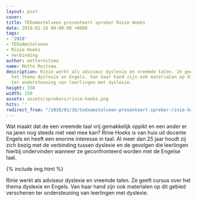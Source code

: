 ```yaml
---
layout: post
cover:
title: TEDxAmstelveen presenteert spreker Rinie Hoeks
date: 2018-01-16 00:00:00 +0000
tags:
- '2018'
- TEDxAmstelveen
- Rinie Hoeks
- Verbinding
author: mettereitsma
name: Mette Reitsma
description: Rinie werkt als adviseur dyslexie en vreemde talen. Ze geeft cursus over
  het thema dyslexie en Engels. Van haar hand zijn ook materialen op dit gebied verschenen
  ter ondersteuning van leerlingen met dyslexie.
height: 150
width: 150
assets: assets/sprekers/rinie-hoeks.png
hits: ''
redirect_from: "/2018/01/16/tedxamstelveen-presenteert-spreker-rinie-hoeks/"
---
```


Wat maakt dat de een vreemde taal vrij gemakkelijk oppikt en een ander er na jaren nog steeds niet veel mee kan?
Rinie Hoeks is van huis uit docente Engels en heeft een enorme interesse in taal. Al meer dan 25 jaar houdt zij zich bezig met de verbinding tussen dyslexie en de gevolgen die leerlingen hierbij ondervinden wanneer ze geconfronteerd worden met de Engelse taal.

{% include img.html %}

Rinie werkt als adviseur dyslexie en vreemde talen. Ze geeft cursus over het thema dyslexie en Engels. Van haar hand zijn ook materialen op dit gebied verschenen ter ondersteuning van leerlingen met dyslexie.
